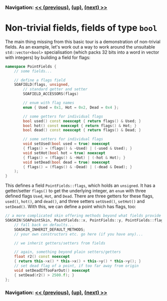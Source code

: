 ### Navigation: [<< (previous)](intro-1.3.md), [(up)](tutorial.md), [(next) >>](tutorial.md)

# Non-trivial fields, fields of type `bool`
The main thing missing from this basic tour is a demonstration of
non-trivial fields. As an example, let's work out a way to work around the
unsuitable `std::vector<bool>` specialisation (which packs 32 bits into a
word in vector with integers) by building a field for flags:

```cpp
namespace PointFields {
    // some fields...

    // define a flags field
    SOAFIELD(flags, unsigned,
        // standard getter and setter
        SOAFIELD_ACCESSORS(flags)

        // enum with flag names
        enum { Used = 0x1, Hot = 0x2, Dead = 0x4 };

        // some getters for individual flags
        bool used() const noexcept { return flags() & Used; }
        bool hot() const noexcept { return flags() & Hot; }
        bool dead() const noexcept { return flags() & Dead; }

        // some setters for individual flags
        void setUsed(bool used = true) noexcept
        { flags() = (flags() & ~Used) | (-used & Used); }
        void setHot(bool hot = true) noexcept
        { flags() = (flags() & ~Hot) | (-hot & Hot); }
        void setDead(bool dead = true) noexcept
        { flags() = (flags() & ~Dead) | (-dead & Dead); }
    );
}
```

This defines a field `PointFields::flags`, which holds an `unsigned`. It
has a getter/setter `flags()` to get the underlying integer, an `enum` with
three defined flags `Used`, `Hot`, and `Dead`. There are three getters for
these flags, `used()`, `hot()`, and `dead()`, and three setters `setUsed()`,
`setHot()` and `setDead()`. With this, we can define a point which has
flags, too:

```cpp
// a more complicated skin offering methods beyond what fields provide
SOASKIN(SOAPointSkin, PointFields::x, PointFields::y, PointFields::flags) {
    // fall back on defaults...
    SOASKIN_INHERIT_DEFAULT_METHODS;
    // your own constructors etc. go here (if you have any)...

    // we inherit getters/setters from fields

    // again, something beyond plain setters/getters
    float r2() const noexcept
    { return this->x() * this->x() + this->y() * this->y(); }
    // set dead flag of a point, if too far away from origin
    void setDeadIfTooFarOut() noexcept
    { setDead(r2() > 2500.f); }
};
```

### Navigation: [<< (previous)](intro-1.3.md), [(up)](tutorial.md), [(next) >>](tutorial.md)
